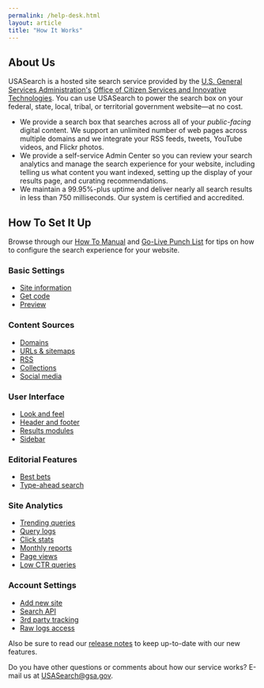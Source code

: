 ```yaml
---
permalink: /help-desk.html
layout: article
title: "How It Works"
---
```


## About Us

USASearch is a hosted site search service provided by the [U.S. General Services Administration's](http://www.gsa.gov/) [Office of Citizen Services and Innovative Technologies](http://www.gsa.gov/portal/category/25729). You can use USASearch to power the search box on your federal, state, local, tribal, or territorial government website&mdash;at no cost.

* We provide a search box that searches across all of your *public-facing* digital content. We support an unlimited number of web pages across multiple domains and we integrate your RSS feeds, tweets, YouTube videos, and Flickr photos.
* We provide a self-service Admin Center so you can review your search analytics and manage the search experience for your website, including telling us what content you want indexed, setting up the display of your results page, and curating recommendations.
* We maintain a 99.95%-plus uptime and deliver nearly all search results in less than 750 milliseconds. Our system is certified and accredited.

## How To Set It Up

Browse through our [How To Manual](/tagged/how-to) and [Go-Live Punch List](/blog/go-live.html) for tips on how to configure the search experience for your website.

### Basic Settings

* [Site information](/manual/site-information.html)
* [Get code](/manual/get-code.html)
* [Preview](/manual/preview.html)

### Content Sources

* [Domains](/manual/domains.html)
* [URLs & sitemaps](/manual/urls.html)
* [RSS](/manual/rss.html)
* [Collections](/manual/collections.html)
* [Social media](/manual/social-media.html)

### User Interface

* [Look and feel](/manual/look-feel.html)
* [Header and footer](/manual/header-footer.html)
* [Results modules](/manual/results-modules.html)
* [Sidebar](/manual/sidebar.html)

### Editorial Features

* [Best bets](/manual/best-bets.html)
* [Type-ahead search](/manual/type-ahead.html)

### Site Analytics

* [Trending queries](/manual/trending-queries.html)
* [Query logs](/manual/query-logs.html)
* [Click stats](/manual/click-stats.html)
* [Monthly reports](/manual/monthly-reports.html)
* [Page views](/manual/page-views.html)
* [Low CTR queries](/manual/low-ctr.html)

### Account Settings

* [Add new site](/manual/add-site.html)
* [Search API](/manual/api.html)
* [3rd party tracking](/manual/third-party.html)
* [Raw logs access](/manual/raw-logs.html)

Also be sure to read our [release notes](/tagged/releases/) to keep up-to-date with our new features.

Do you have other questions or comments about how our service works? E-mail us at <USASearch@gsa.gov>.